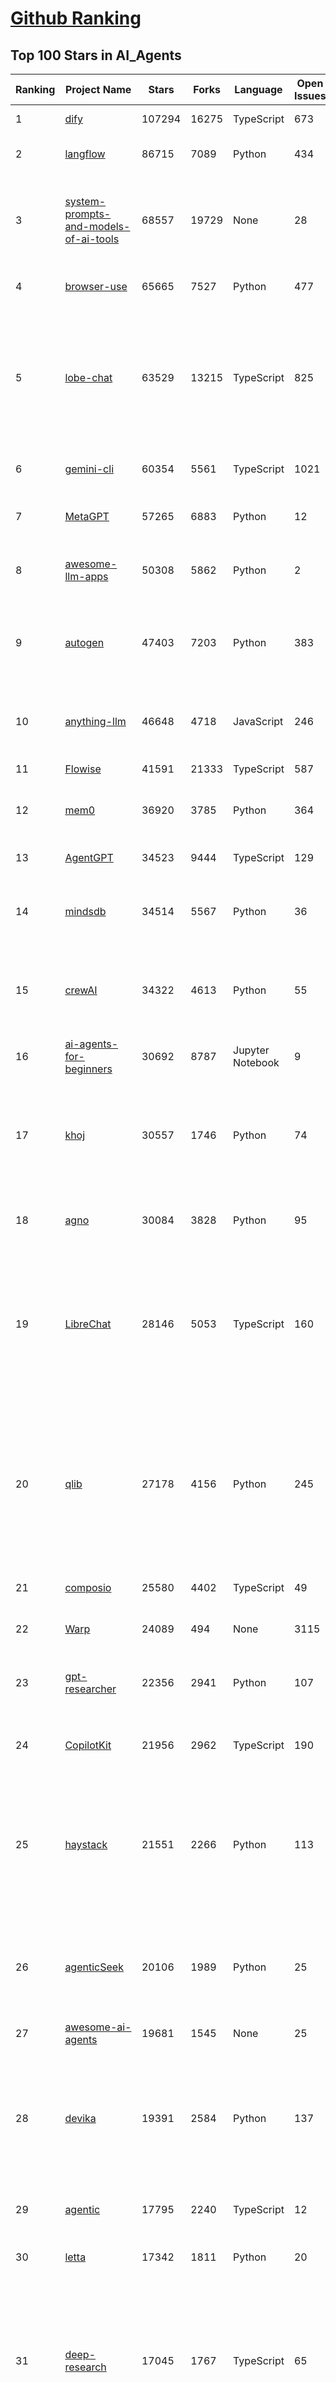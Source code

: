 [Github Ranking](../README.md)
==========

## Top 100 Stars in AI_Agents

| Ranking | Project Name | Stars | Forks | Language | Open Issues | Description | Last Commit |
| ------- | ------------ | ----- | ----- | -------- | ----------- | ----------- | ----------- |
| 1 | [dify](https://github.com/langgenius/dify) | 107294 | 16275 | TypeScript | 673 | Production-ready platform for agentic workflow development. | 2025-07-17T03:12:14Z |
| 2 | [langflow](https://github.com/langflow-ai/langflow) | 86715 | 7089 | Python | 434 | Langflow is a powerful tool for building and deploying AI-powered agents and workflows. | 2025-07-17T02:30:41Z |
| 3 | [system-prompts-and-models-of-ai-tools](https://github.com/x1xhlol/system-prompts-and-models-of-ai-tools) | 68557 | 19729 | None | 28 | FULL v0, Cursor, Manus, Same.dev, Lovable, Devin, Replit Agent, Windsurf Agent, VSCode Agent, Dia Browser, Xcode, Trae AI & Cluely (And other Open Sourced) System Prompts, Tools & AI Models. | 2025-07-16T12:34:12Z |
| 4 | [browser-use](https://github.com/browser-use/browser-use) | 65665 | 7527 | Python | 477 | 🌐 Make websites accessible for AI agents. Automate tasks online with ease. | 2025-07-17T00:40:34Z |
| 5 | [lobe-chat](https://github.com/lobehub/lobe-chat) | 63529 | 13215 | TypeScript | 825 | 🤯 Lobe Chat - an open-source, modern design AI chat framework. Supports multiple AI providers (OpenAI / Claude 4 / Gemini / DeepSeek / Ollama / Qwen), Knowledge Base (file upload / RAG ), one click install MCP Marketplace and Artifacts / Thinking. One-click FREE deployment of your private AI Agent application. | 2025-07-17T03:04:44Z |
| 6 | [gemini-cli](https://github.com/google-gemini/gemini-cli) | 60354 | 5561 | TypeScript | 1021 | An open-source AI agent that brings the power of Gemini directly into your terminal. | 2025-07-17T02:57:15Z |
| 7 | [MetaGPT](https://github.com/FoundationAgents/MetaGPT) | 57265 | 6883 | Python | 12 | 🌟 The Multi-Agent Framework: First AI Software Company, Towards Natural Language Programming | 2025-06-30T11:45:55Z |
| 8 | [awesome-llm-apps](https://github.com/Shubhamsaboo/awesome-llm-apps) | 50308 | 5862 | Python | 2 | Collection of awesome LLM apps with AI Agents and RAG using OpenAI, Anthropic, Gemini and opensource models. | 2025-07-14T01:35:09Z |
| 9 | [autogen](https://github.com/microsoft/autogen) | 47403 | 7203 | Python | 383 | A programming framework for agentic AI 🤖 PyPi: autogen-agentchat Discord: https://aka.ms/autogen-discord Office Hour: https://aka.ms/autogen-officehour | 2025-07-17T03:48:31Z |
| 10 | [anything-llm](https://github.com/Mintplex-Labs/anything-llm) | 46648 | 4718 | JavaScript | 246 | The all-in-one Desktop & Docker AI application with built-in RAG, AI agents, No-code agent builder, MCP compatibility,  and more. | 2025-07-16T22:37:26Z |
| 11 | [Flowise](https://github.com/FlowiseAI/Flowise) | 41591 | 21333 | TypeScript | 587 | Build AI Agents, Visually | 2025-07-16T10:55:52Z |
| 12 | [mem0](https://github.com/mem0ai/mem0) | 36920 | 3785 | Python | 364 | Universal memory layer for AI Agents; Announcing OpenMemory MCP - local and secure memory management. | 2025-07-16T06:18:57Z |
| 13 | [AgentGPT](https://github.com/reworkd/AgentGPT) | 34523 | 9444 | TypeScript | 129 | 🤖 Assemble, configure, and deploy autonomous AI Agents in your browser. | 2025-04-29T01:19:32Z |
| 14 | [mindsdb](https://github.com/mindsdb/mindsdb) | 34514 | 5567 | Python | 36 | AI's query engine - Platform for building AI that can answer questions over large scale federated data. - The only MCP Server you'll ever need | 2025-07-16T22:12:02Z |
| 15 | [crewAI](https://github.com/crewAIInc/crewAI) | 34322 | 4613 | Python | 55 | Framework for orchestrating role-playing, autonomous AI agents. By fostering collaborative intelligence, CrewAI empowers agents to work together seamlessly, tackling complex tasks. | 2025-07-17T01:57:10Z |
| 16 | [ai-agents-for-beginners](https://github.com/microsoft/ai-agents-for-beginners) | 30692 | 8787 | Jupyter Notebook | 9 | 11 Lessons to Get Started Building AI Agents | 2025-07-16T18:30:58Z |
| 17 | [khoj](https://github.com/khoj-ai/khoj) | 30557 | 1746 | Python | 74 | Your AI second brain. Self-hostable. Get answers from the web or your docs. Build custom agents, schedule automations, do deep research. Turn any online or local LLM into your personal, autonomous AI (gpt, claude, gemini, llama, qwen, mistral). Get started - free. | 2025-07-16T22:15:25Z |
| 18 | [agno](https://github.com/agno-agi/agno) | 30084 | 3828 | Python | 95 | Full-stack framework for building Multi-Agent Systems with memory, knowledge and reasoning. | 2025-07-17T03:19:17Z |
| 19 | [LibreChat](https://github.com/danny-avila/LibreChat) | 28146 | 5053 | TypeScript | 160 | Enhanced ChatGPT Clone: Features Agents, DeepSeek, Anthropic, AWS, OpenAI, Responses API, Azure, Groq, o1, GPT-4o, Mistral, OpenRouter, Vertex AI, Gemini, Artifacts, AI model switching, message search, Code Interpreter, langchain, DALL-E-3, OpenAPI Actions, Functions, Secure Multi-User Auth, Presets, open-source for self-hosting. Active project. | 2025-07-17T01:14:55Z |
| 20 | [qlib](https://github.com/microsoft/qlib) | 27178 | 4156 | Python | 245 | Qlib is an AI-oriented Quant investment platform that aims to use AI tech to empower Quant Research, from exploring ideas to implementing productions. Qlib supports diverse ML modeling paradigms, including supervised learning, market dynamics modeling, and RL, and is now equipped with https://github.com/microsoft/RD-Agent to automate R&D process. | 2025-07-11T09:30:55Z |
| 21 | [composio](https://github.com/ComposioHQ/composio) | 25580 | 4402 | TypeScript | 49 | Composio equips your AI agents & LLMs with 100+ high-quality integrations via function calling | 2025-07-16T10:10:26Z |
| 22 | [Warp](https://github.com/warpdotdev/Warp) | 24089 | 494 | None | 3115 | Warp is the agentic development environment, built for coding with multiple AI agents. | 2025-06-25T19:09:38Z |
| 23 | [gpt-researcher](https://github.com/assafelovic/gpt-researcher) | 22356 | 2941 | Python | 107 | LLM based autonomous agent that conducts deep local and web research on any topic and generates a long report with citations. | 2025-07-15T18:33:09Z |
| 24 | [CopilotKit](https://github.com/CopilotKit/CopilotKit) | 21956 | 2962 | TypeScript | 190 | React UI + elegant infrastructure for AI Copilots, AI chatbots, and in-app AI agents. The Agentic last-mile 🪁 | 2025-07-17T01:44:36Z |
| 25 | [haystack](https://github.com/deepset-ai/haystack) | 21551 | 2266 | Python | 113 | AI orchestration framework to build customizable, production-ready LLM applications. Connect components (models, vector DBs, file converters) to pipelines or agents that can interact with your data. With advanced retrieval methods, it's best suited for building RAG, question answering, semantic search or conversational agent chatbots. | 2025-07-16T13:16:50Z |
| 26 | [agenticSeek](https://github.com/Fosowl/agenticSeek) | 20106 | 1989 | Python | 25 | Fully Local Manus AI. No APIs, No $200 monthly bills. Enjoy an autonomous agent that thinks, browses the web, and code for the sole cost of electricity. 🔔 Official updates only via twitter @Martin993886460 (Beware of fake account) | 2025-07-13T10:52:03Z |
| 27 | [awesome-ai-agents](https://github.com/e2b-dev/awesome-ai-agents) | 19681 | 1545 | None | 25 | A list of AI autonomous agents | 2025-02-26T10:04:45Z |
| 28 | [devika](https://github.com/stitionai/devika) | 19391 | 2584 | Python | 137 | Devika is an Agentic AI Software Engineer that can understand high-level human instructions, break them down into steps, research relevant information, and write code to achieve the given objective. Devika aims to be a competitive open-source alternative to Devin by Cognition AI. [⚠️ DEVIKA DOES NOT HAVE AN OFFICIAL WEBSITE ⚠️] | 2024-09-19T16:11:25Z |
| 29 | [agentic](https://github.com/transitive-bullshit/agentic) | 17795 | 2240 | TypeScript | 12 | Agentic is RapidAPI for LLM Tools. Your API ⇒ Paid MCP. Instantly. | 2025-07-16T17:57:08Z |
| 30 | [letta](https://github.com/letta-ai/letta) | 17342 | 1811 | Python | 20 | Letta (formerly MemGPT) is the stateful agents framework with memory, reasoning, and context management. | 2025-07-15T08:01:20Z |
| 31 | [deep-research](https://github.com/dzhng/deep-research) | 17045 | 1767 | TypeScript | 65 | An AI-powered research assistant that performs iterative, deep research on any topic by combining search engines, web scraping, and large language models.  The goal of this repo is to provide the simplest implementation of a deep research agent - e.g. an agent that can refine its research direction overtime and deep dive into a topic. | 2025-06-07T13:00:43Z |
| 32 | [DB-GPT](https://github.com/eosphoros-ai/DB-GPT) | 16972 | 2356 | Python | 419 | AI Native Data App Development framework with AWEL(Agentic Workflow Expression Language) and Agents | 2025-07-16T11:49:35Z |
| 33 | [goose](https://github.com/block/goose) | 16766 | 1411 | Rust | 265 | an open source, extensible AI agent that goes beyond code suggestions - install, execute, edit, and test with any LLM | 2025-07-17T02:44:24Z |
| 34 | [suna](https://github.com/kortix-ai/suna) | 16745 | 2655 | TypeScript | 185 | Suna - Open Source Generalist AI Agent | 2025-07-16T13:31:04Z |
| 35 | [SWE-agent](https://github.com/SWE-agent/SWE-agent) | 16676 | 1718 | Python | 36 | SWE-agent takes a GitHub issue and tries to automatically fix it, using your LM of choice. It can also be employed for offensive cybersecurity or competitive coding challenges. [NeurIPS 2024]  | 2025-07-15T17:42:31Z |
| 36 | [SuperAGI](https://github.com/TransformerOptimus/SuperAGI) | 16537 | 2036 | Python | 147 | <⚡️> SuperAGI - A dev-first open source autonomous AI agent framework. Enabling developers to build, manage & run useful autonomous agents quickly and reliably. | 2025-01-22T22:14:07Z |
| 37 | [eliza](https://github.com/elizaOS/eliza) | 16427 | 5283 | TypeScript | 38 | Autonomous agents for everyone | 2025-07-17T00:27:31Z |
| 38 | [RagaAI-Catalyst](https://github.com/raga-ai-hub/RagaAI-Catalyst) | 16190 | 3749 | Python | 8 | Python SDK for Agent AI Observability, Monitoring and Evaluation Framework. Includes features like agent, llm and tools tracing, debugging multi-agentic system, self-hosted dashboard and advanced analytics with timeline and execution graph view  | 2025-07-15T09:41:13Z |
| 39 | [DocsGPT](https://github.com/arc53/DocsGPT) | 16150 | 1704 | TypeScript | 24 | DocsGPT is an open-source genAI tool that helps users get reliable answers from knowledge source, while avoiding hallucinations. It enables private and reliable information retrieval, with tooling and agentic system capability built in. | 2025-07-16T20:59:59Z |
| 40 | [activepieces](https://github.com/activepieces/activepieces) | 15839 | 2211 | TypeScript | 356 | AI Agents & MCPs & AI Workflow Automation • (280+ MCP servers for AI agents) • AI Automation / AI Agent with MCPs • AI Workflows & AI Agents • MCPs for AI Agents | 2025-07-17T00:15:08Z |
| 41 | [ai](https://github.com/vercel/ai) | 15807 | 2565 | TypeScript | 442 | The AI Toolkit for TypeScript. From the creators of Next.js, the AI SDK is a free open-source library for building AI-powered applications and agents  | 2025-07-16T21:39:28Z |
| 42 | [ai-pdf-chatbot-langchain](https://github.com/mayooear/ai-pdf-chatbot-langchain) | 15683 | 3110 | TypeScript | 2 | AI PDF chatbot agent built with LangChain & LangGraph  | 2025-02-20T18:19:58Z |
| 43 | [screenpipe](https://github.com/mediar-ai/screenpipe) | 15289 | 1151 | TypeScript | 173 | AI app store powered by 24/7 desktop history.  open source \| 100% local \| dev friendly \| 24/7 screen, mic recording | 2025-07-16T22:24:41Z |
| 44 | [UI-TARS-desktop](https://github.com/bytedance/UI-TARS-desktop) | 15206 | 1355 | TypeScript | 191 | The Open-sourced Multimodal AI Agent Stack connecting Cutting-edge AI Models and Agent Infra. | 2025-07-17T03:51:06Z |
| 45 | [mastra](https://github.com/mastra-ai/mastra) | 15060 | 929 | TypeScript | 210 | The TypeScript AI agent framework. ⚡ Assistants, RAG, observability. Supports any LLM: GPT-4, Claude, Gemini, Llama. | 2025-07-17T02:51:12Z |
| 46 | [GenAI_Agents](https://github.com/NirDiamant/GenAI_Agents) | 14604 | 2087 | Jupyter Notebook | 1 | This repository provides tutorials and implementations for various Generative AI Agent techniques, from basic to advanced. It serves as a comprehensive guide for building intelligent, interactive AI systems. | 2025-07-16T20:50:01Z |
| 47 | [stagehand](https://github.com/browserbase/stagehand) | 14275 | 846 | TypeScript | 47 | The AI Browser Automation Framework | 2025-07-17T02:54:52Z |
| 48 | [dagger](https://github.com/dagger/dagger) | 14230 | 750 | Go | 732 | An open-source runtime for composable workflows. Great for AI agents and CI/CD. | 2025-07-16T17:04:10Z |
| 49 | [ai-engineering-hub](https://github.com/patchy631/ai-engineering-hub) | 14205 | 2389 | Jupyter Notebook | 23 | In-depth tutorials on LLMs, RAGs and real-world AI agent applications. | 2025-07-15T07:39:49Z |
| 50 | [web-ui](https://github.com/browser-use/web-ui) | 14155 | 2419 | Python | 231 | 🖥️ Run AI Agent in your browser. | 2025-06-01T14:56:06Z |
| 51 | [plandex](https://github.com/plandex-ai/plandex) | 14117 | 987 | Go | 21 | Open source AI coding agent. Designed for large projects and real world tasks. | 2025-07-16T17:04:06Z |
| 52 | [botpress](https://github.com/botpress/botpress) | 13938 | 2078 | TypeScript | 16 | The open-source hub to build & deploy GPT/LLM Agents ⚡️ | 2025-07-16T20:36:29Z |
| 53 | [graphiti](https://github.com/getzep/graphiti) | 13914 | 1173 | Python | 58 | Build Real-Time Knowledge Graphs for AI Agents | 2025-07-16T21:14:10Z |
| 54 | [camel](https://github.com/camel-ai/camel) | 13380 | 1447 | Python | 370 | 🐫 CAMEL: The first and the best multi-agent framework. Finding the Scaling Law of Agents. https://www.camel-ai.org | 2025-07-16T20:32:37Z |
| 55 | [opencode](https://github.com/sst/opencode) | 13220 | 751 | Go | 364 | AI coding agent, built for the terminal. | 2025-07-16T23:46:08Z |
| 56 | [openai-agents-python](https://github.com/openai/openai-agents-python) | 12657 | 1952 | Python | 172 | A lightweight, powerful framework for multi-agent workflows | 2025-07-17T03:00:24Z |
| 57 | [LangBot](https://github.com/langbot-app/LangBot) | 12538 | 981 | Python | 94 | 🤩 Easy-to-use global IM bot platform designed for the LLM era / 简单易用的大模型即时通信机器人开发平台 ⚡️ Bots for QQ / QQ频道 / Discord / WeChat（企业微信、个人微信）/ Telegram / 飞书 / 钉钉 / Slack 🧩 Integrated with ChatGPT、DeepSeek、Dify、n8n、Claude、Google Gemini、xAI、PPIO、Ollama、阿里云百炼、SiliconFlow、Qwen、Moonshot(Kimi K2)、SillyTraven、MCP、WeClone etc. LLM & Agent | 2025-07-16T15:25:25Z |
| 58 | [agent-zero](https://github.com/frdel/agent-zero) | 11069 | 2134 | Python | 80 | Agent Zero AI framework | 2025-07-16T13:19:31Z |
| 59 | [adk-python](https://github.com/google/adk-python) | 10983 | 1460 | Python | 445 | An open-source, code-first Python toolkit for building, evaluating, and deploying sophisticated AI agents with flexibility and control. | 2025-07-17T00:56:00Z |
| 60 | [pydantic-ai](https://github.com/pydantic/pydantic-ai) | 10839 | 1028 | Python | 286 | Agent Framework / shim to use Pydantic with LLMs | 2025-07-17T03:50:06Z |
| 61 | [12-factor-agents](https://github.com/humanlayer/12-factor-agents) | 9164 | 581 | TypeScript | 8 | What are the principles we can use to build LLM-powered software that is actually good enough to put in the hands of production customers? | 2025-07-16T22:47:59Z |
| 62 | [Figma-Context-MCP](https://github.com/GLips/Figma-Context-MCP) | 9163 | 741 | TypeScript | 21 | MCP server to provide Figma layout information to AI coding agents like Cursor | 2025-07-17T03:59:04Z |
| 63 | [bisheng](https://github.com/dataelement/bisheng) | 9117 | 1488 | TypeScript | 122 | BISHENG is an open LLM devops platform for next generation Enterprise AI applications. Powerful and comprehensive features include: GenAI workflow, RAG, Agent, Unified model management, Evaluation, SFT, Dataset Management, Enterprise-level System Management, Observability and more. | 2025-07-17T03:11:30Z |
| 64 | [E2B](https://github.com/e2b-dev/E2B) | 9007 | 612 | MDX | 16 | Secure open source cloud runtime for AI apps & AI agents | 2025-07-17T00:18:03Z |
| 65 | [cua](https://github.com/trycua/cua) | 8987 | 407 | Python | 54 | c/ua is the Docker Container for Computer-Use AI Agents. | 2025-07-16T18:32:31Z |
| 66 | [metaflow](https://github.com/Netflix/metaflow) | 8978 | 852 | Python | 256 | Build, Manage and Deploy AI/ML Systems | 2025-07-17T00:32:02Z |
| 67 | [WrenAI](https://github.com/Canner/WrenAI) | 8619 | 858 | TypeScript | 192 | ⚡️Wren AI is your GenBI Agent, that you can query any database with natural language, get accurate SQL(Text-to-SQL), charts(Text-to-Charts) & AI-generated insights in seconds.  | 2025-07-17T01:40:46Z |
| 68 | [pr-agent](https://github.com/qodo-ai/pr-agent) | 8403 | 982 | Python | 61 | 🚀 PR-Agent (Qodo Merge open-source): An AI-Powered 🤖 Tool for Automated Pull Request Analysis, Feedback, Suggestions and More! 💻🔍 | 2025-07-16T05:31:48Z |
| 69 | [BlackFriday-GPTs-Prompts](https://github.com/friuns2/BlackFriday-GPTs-Prompts) | 8266 | 1222 | None | 101 | List of free GPTs that doesn't require plus subscription  | 2024-11-08T11:03:14Z |
| 70 | [opencode](https://github.com/opencode-ai/opencode) | 8239 | 629 | Go | 108 | A powerful AI coding agent. Built for the terminal. | 2025-07-01T09:52:20Z |
| 71 | [CL4R1T4S](https://github.com/elder-plinius/CL4R1T4S) | 8046 | 1713 | None | 14 | AI SYSTEMS TRANSPARENCY FOR ALL! - LEAKED SYSTEM PROMPTS FOR CHATGPT, GEMINI, GROK, CLAUDE, PERPLEXITY, CURSOR, WINDSURF, DEVIN, REPLIT, AND MORE! | 2025-07-13T15:35:45Z |
| 72 | [nanobrowser](https://github.com/nanobrowser/nanobrowser) | 7904 | 787 | TypeScript | 26 | Open-Source Chrome extension for AI-powered web automation. Run multi-agent workflows using your own LLM API key. Alternative to OpenAI Operator. | 2025-07-08T02:59:22Z |
| 73 | [Upsonic](https://github.com/Upsonic/Upsonic) | 7581 | 715 | Python | 51 | The most reliable AI agent framework that supports MCP. | 2025-07-16T08:42:42Z |
| 74 | [aichat](https://github.com/sigoden/aichat) | 7389 | 486 | Rust | 5 | All-in-one LLM CLI tool featuring Shell Assistant, Chat-REPL, RAG, AI Tools & Agents, with access to OpenAI, Claude, Gemini, Ollama, Groq, and more. | 2025-07-14T11:13:50Z |
| 75 | [lab](https://github.com/google-deepmind/lab) | 7250 | 1389 | C | 61 | A customisable 3D platform for agent-based AI research | 2023-01-04T15:38:37Z |
| 76 | [lamda](https://github.com/firerpa/lamda) | 7126 | 973 | Python | 29 |  The most powerful Android RPA agent framework, next generation of mobile automation robots. | 2025-07-06T13:43:41Z |
| 77 | [R2R](https://github.com/SciPhi-AI/R2R) | 7061 | 572 | Python | 83 | SoTA production-ready AI retrieval system. Agentic Retrieval-Augmented Generation (RAG) with a RESTful API. | 2025-07-01T20:04:21Z |
| 78 | [SerpentAI](https://github.com/SerpentAI/SerpentAI) | 6911 | 802 | Python | 0 | Game Agent Framework. Helping you create AIs / Bots that learn to play any game you own! | 2022-11-07T01:59:31Z |
| 79 | [agents](https://github.com/livekit/agents) | 6774 | 1079 | Python | 263 | A powerful framework for building realtime voice AI agents 🤖🎙️📹  | 2025-07-16T12:00:52Z |
| 80 | [ten-framework](https://github.com/TEN-framework/ten-framework) | 6717 | 782 | C | 137 |  Open-source framework for conversational voice AI agents. | 2025-07-17T03:39:57Z |
| 81 | [RD-Agent](https://github.com/microsoft/RD-Agent) | 6618 | 640 | Python | 48 | Research and development (R&D) is crucial for the enhancement of industrial productivity, especially in the AI era, where the core aspects of R&D are mainly focused on data and models. We are committed to automating these high-value generic R&D processes through R&D-Agent, which lets AI drive data-driven AI. 🔗https://aka.ms/RD-Agent-Tech-Report | 2025-07-17T04:01:16Z |
| 82 | [street-fighter-ai](https://github.com/linyiLYi/street-fighter-ai) | 6487 | 1394 | Python | 56 | This is an AI agent for Street Fighter II Champion Edition. | 2024-05-14T22:46:22Z |
| 83 | [mcp-agent](https://github.com/lastmile-ai/mcp-agent) | 6458 | 638 | Python | 61 | Build effective agents using Model Context Protocol and simple workflow patterns | 2025-07-16T21:48:56Z |
| 84 | [MindSearch](https://github.com/InternLM/MindSearch) | 6444 | 660 | JavaScript | 42 | 🔍 An LLM-based Multi-agent Framework of Web Search Engine (like Perplexity.ai Pro and SearchGPT) | 2025-07-04T10:06:45Z |
| 85 | [intentkit](https://github.com/crestalnetwork/intentkit) | 6422 | 685 | Python | 49 | An open and fair framework for everyone to build AI agents equipped with powerful skills. Launch your agent, improve the world, your wallet, or both! | 2025-07-17T01:38:39Z |
| 86 | [cognee](https://github.com/topoteretes/cognee) | 6376 | 498 | Python | 16 | Memory for AI Agents in 5 lines of code | 2025-07-16T19:46:49Z |
| 87 | [phoenix](https://github.com/Arize-ai/phoenix) | 6336 | 490 | Jupyter Notebook | 422 | AI Observability & Evaluation | 2025-07-17T02:14:09Z |
| 88 | [magentic-ui](https://github.com/microsoft/magentic-ui) | 6290 | 643 | Python | 50 | A research prototype of a human-centered web agent | 2025-07-17T03:03:36Z |
| 89 | [agent-squad](https://github.com/awslabs/agent-squad) | 6268 | 544 | Python | 42 | Flexible and powerful framework for managing multiple AI agents and handling complex conversations | 2025-06-25T07:07:00Z |
| 90 | [SuperPrompt](https://github.com/NeoVertex1/SuperPrompt) | 6178 | 581 | None | 9 | SuperPrompt is an attempt to engineer prompts that might help us understand AI agents. | 2024-12-01T04:13:50Z |
| 91 | [LaVague](https://github.com/lavague-ai/LaVague) | 6089 | 558 | Python | 92 | Large Action Model framework to develop AI Web Agents | 2025-01-21T13:41:48Z |
| 92 | [superagent](https://github.com/superagent-ai/superagent) | 6015 | 910 | TypeScript | 56 | 🥷 Run AI-agents with an API | 2025-07-10T04:32:19Z |
| 93 | [SurfSense](https://github.com/MODSetter/SurfSense) | 5985 | 435 | TypeScript | 30 | Open Source Alternative to NotebookLM / Perplexity / Glean, connected to external sources such as search engines (Tavily, Linkup), Slack, Linear, Notion, YouTube, GitHub, Discord and more. | 2025-07-16T08:39:10Z |
| 94 | [DevOpsGPT](https://github.com/kuafuai/DevOpsGPT) | 5941 | 726 | HTML | 16 | Multi agent system for AI-driven software development. Combine LLM with DevOps tools to convert natural language requirements into working software. Supports any development language and extends the existing code. | 2024-08-14T09:11:08Z |
| 95 | [open-deep-research](https://github.com/nickscamara/open-deep-research) | 5849 | 728 | TypeScript | 37 | An open source deep research clone. AI Agent that reasons large amounts of web data extracted with Firecrawl | 2025-05-07T15:38:28Z |
| 96 | [marvin](https://github.com/PrefectHQ/marvin) | 5818 | 376 | Python | 57 | an ambient intelligence library | 2025-07-14T17:45:36Z |
| 97 | [julep](https://github.com/julep-ai/julep) | 5620 | 933 | Python | 54 | Deploy serverless AI workflows at scale. Firebase for AI agents | 2025-07-11T12:38:23Z |
| 98 | [pyspur](https://github.com/PySpur-Dev/pyspur) | 5295 | 381 | TypeScript | 26 | A visual playground for agentic workflows: Iterate over your agents 10x faster | 2025-07-06T18:30:29Z |
| 99 | [Archon](https://github.com/coleam00/Archon) | 5172 | 1021 | Python | 23 | Archon is an AI agent that is able to create other AI agents using an advanced agentic coding workflow and framework knowledge base to unlock a new frontier of automated agents. | 2025-07-14T02:54:58Z |
| 100 | [PraisonAI](https://github.com/MervinPraison/PraisonAI) | 5161 | 713 | Python | 37 | PraisonAI is a production-ready Multi AI Agents framework, designed to create AI Agents to automate and solve problems ranging from simple tasks to complex challenges. It provides a low-code solution to streamline the building and management of multi-agent LLM systems, emphasising simplicity, customisation, and effective human-agent collaboration. | 2025-07-17T00:32:19Z |

